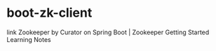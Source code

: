 # boot-zk-client
link Zookeeper by Curator on Spring Boot | Zookeeper Getting Started Learning Notes
